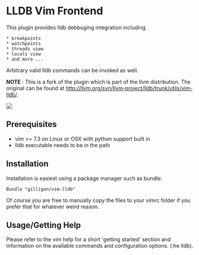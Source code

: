LLDB Vim Frontend
=================

This plugin provides lldb debbuging integration including

    * breakpoints
    * watchpoints
    * threads view
    * locals view
    * and more ...

Arbitrary valid lldb commands can be invoked as well.

**NOTE** : This is a fork of the plugin which is part of the llvm distribution. The original
can be found at http://llvm.org/svn/llvm-project/lldb/trunk/utils/vim-lldb/.

![](https://raw.github.com/gilligan/vim-lldb/master/vim-lldb.png)

Prerequisites
-------------

* vim >= 7.3 on Linux or OSX with python support built in
* lldb executable needs to be in the path

Installation
------------

Installation is easiest using a package manager such as bundle:

    Bundle "gilligan/vim-lldb"

Of course you are free to manually copy the files to your vimrc folder if you prefer that for
whatever weird reason.


Usage/Getting Help
------------------

Please refer to the vim help for a short 'getting started' section and
information on the available commands and configuration options. (:he lldb).
